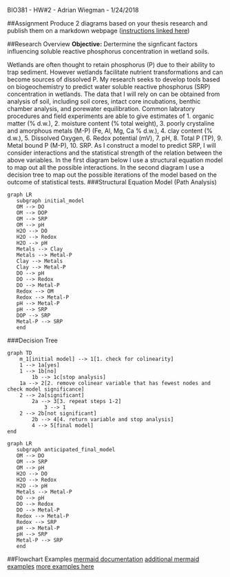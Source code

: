 BIO381 - HW#2 - Adrian Wiegman - 1/24/2018

##Assignment
Produce 2 diagrams based on your thesis research and publish them on a markdown webpage ([instructions linked here](https://gotellilab.github.io/Bio381/Homeworks/Homework02.html))


##Research Overview
**Objective:** Dertermine the signficant factors influencing soluble reactive phosphorus concentration in wetland soils. 

Wetlands are often thought to retain phosphorus (P) due to their ability to trap sediment. However wetlands facilitate nutrient transformations and can become sources of dissolved P. My research seeks to develop tools based on biogeochemistry to predict water soluble reactive phosphorus (SRP) concentration in wetlands. The data that I will rely on can be obtained from analysis of soil, including soil cores, intact core incubations, benthic chamber analysis, and porewater equilibration. Common labratory procedures and field experiments are able to give estimates of 1. organic matter (% d.w.), 2. moisture content (% total weight), 3. poorly crystaline and amorphous metals (M-P) (Fe, Al, Mg, Ca % d.w.), 4. clay content (% d.w.), 5. Dissolved Oxygen, 6. Redox potential (mV), 7. pH, 8. Total P (TP), 9. Metal bound P (M-P), 10. SRP. As I construct a model to predict SRP,  I will consider interactions and the statistical strength of the relation between the above variables. In the first diagram below I use a structural equation model to  map out all the possible interactions. In the second diagram I use a decision tree to map out the possible iterations of the model based on the outcome of statistical tests. 
###Structural Equation Model (Path Analysis)
```mermaid
graph LR
   subgraph initial_model
   OM --> DO 
   OM --> DOP
   OM --> SRP
   OM --> pH
   H2O --> DO 
   H2O --> Redox
   H2O --> pH
   Metals --> Clay
   Metals --> Metal-P
   Clay --> Metals
   Clay --> Metal-P
   DO --> pH
   DO --> Redox
   DO --> Metal-P
   Redox --> OM
   Redox --> Metal-P
   pH --> Metal-P
   pH --> SRP
   DOP --> SRP
   Metal-P --> SRP
   end
```
###Decision Tree
```mermaid
graph TD
	m_1[initial model] --> 1[1. check for colinearity]
	1 --> 1a[yes]
	1 --> 1b[no]
		1b --> 1c[stop analysis]
	1a --> 2[2. remove colinear variable that has fewest nodes and check model significance]
	2 --> 2a[significant]
		2a --> 3[3. repeat steps 1-2]
			3 --> 1
	2 --> 2b[not significant]
		2b --> 4[4. return variable and stop analysis]
		4 --> 5[final model]
end
```
```mermaid
graph LR
   subgraph anticipated_final_model
   OM --> DO 
   OM --> SRP
   OM --> pH
   H2O --> DO 
   H2O --> Redox
   H2O --> pH
   Metals --> Metal-P
   DO --> pH
   DO --> Redox
   DO --> Metal-P
   Redox --> Metal-P
   Redox --> SRP
   pH --> Metal-P
   pH --> SRP
   Metal-P --> SRP
   end
```


##Flowchart Examples
[mermaid documentation](https://mermaidjs.github.io/)
[additional mermaid examples](https://mermaidjs.github.io/flowchart.html)
[more examples here](http://support.typora.io/Draw-Diagrams-With-Markdown/)